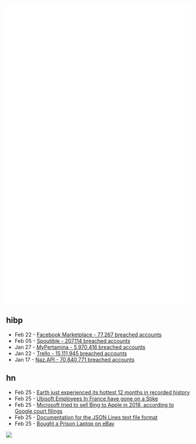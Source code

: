 ![Metrics](https://raw.githubusercontent.com/phixion/phixion/master/metrics.svg)

## hibp

<!--
for https://github.com/phixion/phixion/blob/main/.github/workflows/feeds.yml
-->
<!--START_SECTION:haveibeenpwnd-->
- Feb 22 - [Facebook Marketplace - 77,267 breached accounts](https://haveibeenpwned.com/PwnedWebsites#FacebookMarketplace)
- Feb 05 - [Spoutible - 207,114 breached accounts](https://haveibeenpwned.com/PwnedWebsites#Spoutible)
- Jan 27 - [MyPertamina - 5,970,416 breached accounts](https://haveibeenpwned.com/PwnedWebsites#MyPertamina)
- Jan 22 - [Trello - 15,111,945 breached accounts](https://haveibeenpwned.com/PwnedWebsites#Trello)
- Jan 17 - [Naz.API - 70,840,771 breached accounts](https://haveibeenpwned.com/PwnedWebsites#NazApi)
<!--END_SECTION:haveibeenpwnd-->

## hn

<!--
for https://github.com/phixion/phixion/blob/main/.github/workflows/feeds.yml
-->
<!--START_SECTION:hn-->
- Feb 25 - [Earth just experienced its hottest 12 months in recorded history](https://www.theweathernetwork.com/en/news/climate/impacts/january-2024-hottest-on-record-tops-warmest-12-month-period-in-history)
- Feb 25 - [Ubisoft Employees In France have gone on a Stike](https://playstationcouch.com/post.php?id=161)
- Feb 25 - [Microsoft tried to sell Bing to Apple in 2018, according to Google court filings](https://9to5mac.com/2024/02/24/microsoft-sell-bing-to-apple/)
- Feb 25 - [Documentation for the JSON Lines text file format](https://jsonlines.org/)
- Feb 25 - [Bought a Prison Laptop on eBay](https://twitter.com/zephray_wenting/status/1761548861896606014)
<!--END_SECTION:hn-->

<!--
for https://yhype.me
-->
![](https://hit.yhype.me/github/profile?user_id=13013670)
